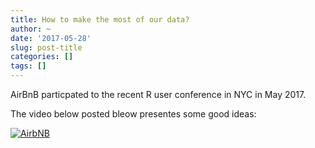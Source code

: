 ```yaml
---
title: How to make the most of our data?
author: ~
date: '2017-05-28'
slug: post-title
categories: []
tags: []
---
```


AirBnB particpated to the recent R user conference in NYC in May 2017.

The video below posted bleow presentes some good ideas:

[![AirbNB](https://cdn-images-1.medium.com/max/800/1*jw1uy30AcPEUUcNFIqY0Hw.png)](https://www.youtube.com/watch?v=70luTZU-D3E)
